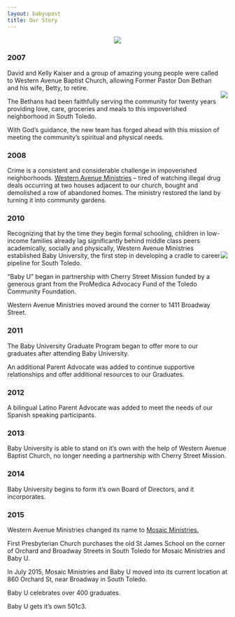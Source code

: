 ```yaml
---
layout: babyupost
title: Our Story
---
```


<p><more /></p>

<center><img src="https://c2.staticflickr.com/6/5732/21195537023_b0c31cfdd2_o.jpg"></center>



### 2007

<div class="largescreens-only" style="margin-top:50px;float:right;text-align:center;"><img border="0"  src="https://c2.staticflickr.com/6/5657/21816427615_484f3c88b1_m.jpg"></div>

David and Kelly Kaiser and a group of amazing young people were called to Western Avenue Baptist Church, allowing Former Pastor Don Bethan and his wife, Betty, to retire. 

The Bethans had been faithfully serving the community for twenty years providing love, care, groceries and meals to this impoverished neighborhood in South Toledo. 

With God’s guidance, the new team has forged ahead with this mission of meeting the community’s spiritual and physical needs.



### 2008

Crime is a consistent and considerable challenge in impoverished neighborhoods. [Western Avenue Ministries](http://wamteam.org) – tired of watching illegal drug deals occurring at two houses adjacent to our church, bought and demolished a row of abandoned homes. The ministry restored the land by turning it into community gardens.



### 2010

<div class="largescreens-only" style="margin-top:50px;float:right;text-align:center;"><img border="0"  src="https://c2.staticflickr.com/6/5759/21628543658_e89ff4abb6_m.jpg"></div>

Recognizing that by the time they begin formal schooling, children in low-income families already lag significantly behind middle class peers academically, socially and physically, Western Avenue Ministries established Baby University, the first step in developing a cradle to career pipeline for South Toledo. 

“Baby U” began in partnership with Cherry Street Mission funded by a generous grant from the ProMedica Advocacy Fund of the Toledo Community Foundation.

Western Avenue Ministries moved around the corner to 1411 Broadway Street. 



### 2011

The Baby University Graduate Program began to offer more to our graduates after attending Baby University. 

An additional Parent Advocate was added to continue supportive relationships and offer additional resources to our Graduates. 



### 2012

A bilingual Latino Parent Advocate was added to meet the needs of our Spanish speaking participants. 



### 2013

Baby University is able to stand on it’s own with the help of Western Avenue Baptist Church, no longer needing a partnership with Cherry Street Mission. 



### 2014

Baby University begins to form it’s own Board of Directors, and it incorporates.



### 2015

Western Avenue Ministries changed its name to [Mosaic Ministries.](http://babyutoledo.com/164/mosaic-ministries-of-south-toledo)

First Presbyterian Church purchases the old St James School on the corner of Orchard and Broadway Streets in South Toledo for Mosaic Ministries and Baby U. 

In July 2015, Mosaic Ministries and Baby U moved into its current location at 860 Orchard St, near Broadway in South Toledo.
 
Baby U celebrates over 400 graduates. 

Baby U gets it’s own 501c3. 

